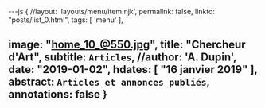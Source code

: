 ---js
{
//layout:    'layouts/menu/item.njk',
permalink: false,
linkto:    "posts/list_0.html",
tags:      [ 'menu' ],

image:     "home_10_@550.jpg",
title:     "Chercheur d'Art",
subtitle:  `Articles`,
//author:    'A. Dupin',
date:      "2019-01-02",
hdates:    [ "16 janvier 2019" ],
abstract:  `Articles et annonces publiés`,
annotations:  false
}
---
